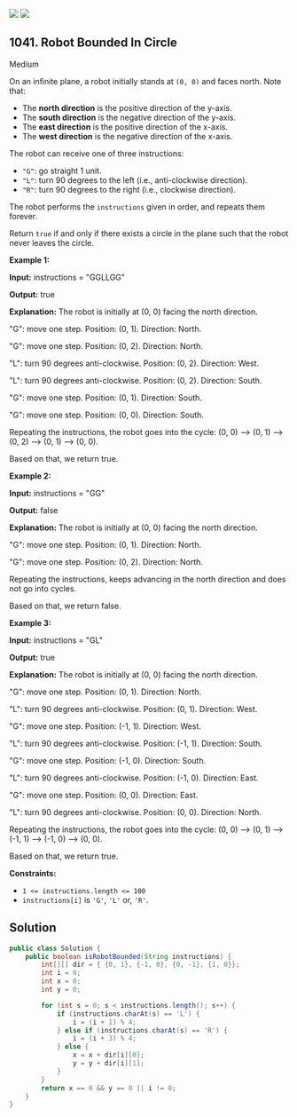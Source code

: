 [![](https://img.shields.io/github/stars/javadev/LeetCode-in-Java?label=Stars&style=flat-square)](https://github.com/javadev/LeetCode-in-Java)
[![](https://img.shields.io/github/forks/javadev/LeetCode-in-Java?label=Fork%20me%20on%20GitHub%20&style=flat-square)](https://github.com/javadev/LeetCode-in-Java/fork)

## 1041\. Robot Bounded In Circle

Medium

On an infinite plane, a robot initially stands at `(0, 0)` and faces north. Note that:

*   The **north direction** is the positive direction of the y-axis.
*   The **south direction** is the negative direction of the y-axis.
*   The **east direction** is the positive direction of the x-axis.
*   The **west direction** is the negative direction of the x-axis.

The robot can receive one of three instructions:

*   `"G"`: go straight 1 unit.
*   `"L"`: turn 90 degrees to the left (i.e., anti-clockwise direction).
*   `"R"`: turn 90 degrees to the right (i.e., clockwise direction).

The robot performs the `instructions` given in order, and repeats them forever.

Return `true` if and only if there exists a circle in the plane such that the robot never leaves the circle.

**Example 1:**

**Input:** instructions = "GGLLGG"

**Output:** true

**Explanation:** The robot is initially at (0, 0) facing the north direction. 

"G": move one step. Position: (0, 1). Direction: North. 

"G": move one step. Position: (0, 2). Direction: North. 

"L": turn 90 degrees anti-clockwise. Position: (0, 2). Direction: West. 

"L": turn 90 degrees anti-clockwise. Position: (0, 2). Direction: South. 

"G": move one step. Position: (0, 1). Direction: South. 

"G": move one step. Position: (0, 0). Direction: South. 

Repeating the instructions, the robot goes into the cycle: (0, 0) --> (0, 1) --> (0, 2) --> (0, 1) --> (0, 0). 

Based on that, we return true.

**Example 2:**

**Input:** instructions = "GG"

**Output:** false

**Explanation:** The robot is initially at (0, 0) facing the north direction. 

"G": move one step. Position: (0, 1). Direction: North. 

"G": move one step. Position: (0, 2). Direction: North. 

Repeating the instructions, keeps advancing in the north direction and does not go into cycles. 

Based on that, we return false.

**Example 3:**

**Input:** instructions = "GL"

**Output:** true

**Explanation:** The robot is initially at (0, 0) facing the north direction. 

"G": move one step. Position: (0, 1). Direction: North. 

"L": turn 90 degrees anti-clockwise. Position: (0, 1). Direction: West.

"G": move one step. Position: (-1, 1). Direction: West. 

"L": turn 90 degrees anti-clockwise. Position: (-1, 1). Direction: South. 

"G": move one step. Position: (-1, 0). Direction: South. 

"L": turn 90 degrees anti-clockwise. Position: (-1, 0). Direction: East. 

"G": move one step. Position: (0, 0). Direction: East. 

"L": turn 90 degrees anti-clockwise. Position: (0, 0). Direction: North. 

Repeating the instructions, the robot goes into the cycle: (0, 0) --> (0, 1) --> (-1, 1) --> (-1, 0) --> (0, 0). 

Based on that, we return true.

**Constraints:**

*   `1 <= instructions.length <= 100`
*   `instructions[i]` is `'G'`, `'L'` or, `'R'`.

## Solution

```java
public class Solution {
    public boolean isRobotBounded(String instructions) {
        int[][] dir = { {0, 1}, {-1, 0}, {0, -1}, {1, 0}};
        int i = 0;
        int x = 0;
        int y = 0;

        for (int s = 0; s < instructions.length(); s++) {
            if (instructions.charAt(s) == 'L') {
                i = (i + 1) % 4;
            } else if (instructions.charAt(s) == 'R') {
                i = (i + 3) % 4;
            } else {
                x = x + dir[i][0];
                y = y + dir[i][1];
            }
        }
        return x == 0 && y == 0 || i != 0;
    }
}
```